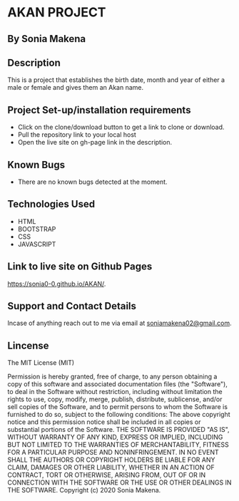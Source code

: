 # AKAN PROJECT
## By Sonia Makena

## Description
This is a project that establishes the birth date, month and year of either a male or female and gives them an Akan name.

## Project Set-up/installation requirements
* Click on the clone/download button to get a link to clone or download.
* Pull the repository link to your local host
* Open the live  site on gh-page link in the description.

## Known Bugs
* There are no known bugs detected at the moment.

## Technologies Used
* HTML
* BOOTSTRAP
* CSS
* JAVASCRIPT

## Link to live site on Github Pages
 https://sonia0-0.github.io/AKAN/.

 ## Support and Contact Details
 Incase of anything reach out to me via email at soniamakena02@gmail.com.

 ## Lincense

The MIT License (MIT)

Permission is hereby granted, free of charge, to any person obtaining a copy of this software and associated documentation files (the "Software"), to deal in the Software without restriction, including without limitation the rights to use, copy, modify, merge, publish, distribute, sublicense, and/or sell copies of the Software, and to permit persons to whom the Software is furnished to do so, subject to the following conditions: The above copyright notice and this permission notice shall be included in all copies or substantial portions of the Software. THE SOFTWARE IS PROVIDED "AS IS", WITHOUT WARRANTY OF ANY KIND, EXPRESS OR IMPLIED, INCLUDING BUT NOT LIMITED TO THE WARRANTIES OF MERCHANTABILITY, FITNESS FOR A PARTICULAR PURPOSE AND NONINFRINGEMENT. IN NO EVENT SHALL THE AUTHORS OR COPYRIGHT HOLDERS BE LIABLE FOR ANY CLAIM, DAMAGES OR OTHER LIABILITY, WHETHER IN AN ACTION OF CONTRACT, TORT OR OTHERWISE, ARISING FROM, OUT OF OR IN CONNECTION WITH THE SOFTWARE OR THE USE OR OTHER DEALINGS IN THE SOFTWARE. Copyright (c) 2020 Sonia Makena.
